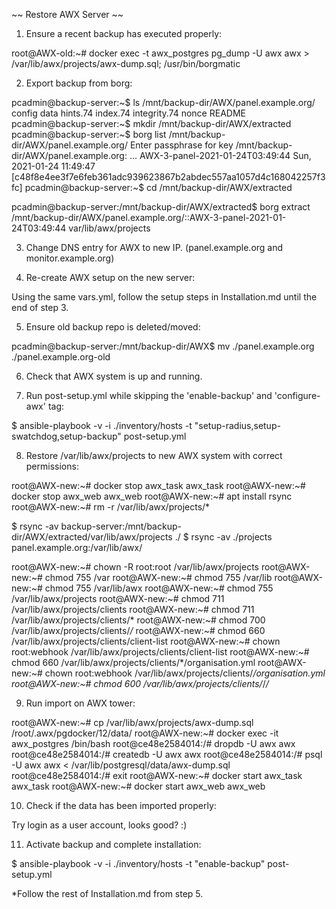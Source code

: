 
~~ Restore AWX Server ~~

1) Ensure a recent backup has executed properly:

root@AWX-old:~# docker exec -t awx_postgres pg_dump -U awx awx > /var/lib/awx/projects/awx-dump.sql; /usr/bin/borgmatic


2) Export backup from borg:

pcadmin@backup-server:~$ ls /mnt/backup-dir/AWX/panel.example.org/
config  data  hints.74  index.74  integrity.74  nonce  README
pcadmin@backup-server:~$ mkdir /mnt/backup-dir/AWX/extracted
pcadmin@backup-server:~$ borg list /mnt/backup-dir/AWX/panel.example.org/
Enter passphrase for key /mnt/backup-dir/AWX/panel.example.org: 
...
AWX-3-panel-2021-01-24T03:49:44      Sun, 2021-01-24 11:49:47 [c48f8e4ee3f7e6feb361adc939623867b2abdec557aa1057d4c168042257f3fc]
pcadmin@backup-server:~$ cd /mnt/backup-dir/AWX/extracted

pcadmin@backup-server:/mnt/backup-dir/AWX/extracted$ borg extract /mnt/backup-dir/AWX/panel.example.org/::AWX-3-panel-2021-01-24T03:49:44 var/lib/awx/projects


3) Change DNS entry for AWX to new IP. (panel.example.org and monitor.example.org)


4) Re-create AWX setup on the new server:

Using the same vars.yml, follow the setup steps in Installation.md until the end of step 3.


5) Ensure old backup repo is deleted/moved:

pcadmin@backup-server:/mnt/backup-dir/AWX$ mv ./panel.example.org ./panel.example.org-old


6) Check that AWX system is up and running.


7) Run post-setup.yml while skipping the 'enable-backup' and 'configure-awx' tag:

$ ansible-playbook -v -i ./inventory/hosts -t "setup-radius,setup-swatchdog,setup-backup" post-setup.yml


8) Restore /var/lib/awx/projects to new AWX system with correct permissions:

root@AWX-new:~# docker stop awx_task
awx_task
root@AWX-new:~# docker stop awx_web
awx_web
root@AWX-new:~# apt install rsync
root@AWX-new:~# rm -r /var/lib/awx/projects/*

$ rsync -av backup-server:/mnt/backup-dir/AWX/extracted/var/lib/awx/projects ./
$ rsync -av ./projects panel.example.org:/var/lib/awx/

root@AWX-new:~# chown -R root:root /var/lib/awx/projects
root@AWX-new:~# chmod 755 /var
root@AWX-new:~# chmod 755 /var/lib
root@AWX-new:~# chmod 755 /var/lib/awx
root@AWX-new:~# chmod 755 /var/lib/awx/projects
root@AWX-new:~# chmod 711 /var/lib/awx/projects/clients
root@AWX-new:~# chmod 711 /var/lib/awx/projects/clients/*
root@AWX-new:~# chmod 700 /var/lib/awx/projects/clients/*/*
root@AWX-new:~# chmod 660 /var/lib/awx/projects/clients/client-list
root@AWX-new:~# chown root:webhook /var/lib/awx/projects/clients/client-list
root@AWX-new:~# chmod 660 /var/lib/awx/projects/clients/*/organisation.yml
root@AWX-new:~# chown root:webhook /var/lib/awx/projects/clients/*/organisation.yml
root@AWX-new:~# chmod 600 /var/lib/awx/projects/clients/*/*/*


9) Run import on AWX tower:

root@AWX-new:~# cp /var/lib/awx/projects/awx-dump.sql /root/.awx/pgdocker/12/data/
root@AWX-new:~# docker exec -it awx_postgres /bin/bash
root@ce48e2584014:/# dropdb -U awx awx
root@ce48e2584014:/# createdb -U awx awx
root@ce48e2584014:/# psql -U awx awx < /var/lib/postgresql/data/awx-dump.sql
root@ce48e2584014:/# exit
root@AWX-new:~# docker start awx_task
awx_task
root@AWX-new:~# docker start awx_web
awx_web


10) Check if the data has been imported properly:

Try login as a user account, looks good? :)


11) Activate backup and complete installation:

$ ansible-playbook -v -i ./inventory/hosts -t "enable-backup" post-setup.yml

*Follow the rest of Installation.md from step 5.

